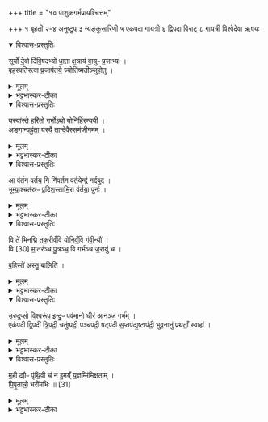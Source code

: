+++
title = "१० पाशुकगर्भप्रायश्चित्तम्"

+++
१ बृहती
२-४ अनुष्टुप्
३ न्यङ्कुसारिणी
५ एकपदा गायत्री
६ द्विपदा विराट्
८ गायत्री
विश्वेदेवा ऋषयः
</details>

<details open><summary>विश्वास-प्रस्तुतिः</summary>

सूर्यो॑ दे॒वो दि॑वि॒षद्भ्यो॑ धा॒ता क्ष॒त्राय॑ वा॒युᳶ प्र॒जाभ्यः॑ ।   
बृह॒स्पति॑स्त्वा प्र॒जाप॑तये॒ ज्योति॑ष्मतीञ्जुहोतु ।
</details>

<details><summary>मूलम्</summary>

सूर्यो॑ दे॒वो दि॑वि॒षद्भ्यो॑ धा॒ता क्ष॒त्राय॑ वा॒युᳶ प्र॒जाभ्यः॑ ।   
बृह॒स्पति॑स्त्वा प्र॒जाप॑तये॒ ज्योति॑ष्मतीञ्जुहोतु ।
</details>

<details><summary>भट्टभास्कर-टीका</summary>

1वशायाश्चेद्गर्भं पश्यति तस्यां जुहोति - सूर्यो देव इति बृहत्या त्रिपदया विवृद्धतृतीयपादया ॥ दिवि सीदन्तीति दिविषदो देवाः । 'तत्पुरुषे कृतिबहुलम्' इत्यलुक् । तेभ्यः तेषामभिवृद्ध्यर्थम् । त्वां सूर्यो देवो जुहोतु । धाता सर्वस्य विधाता क्षत्राय क्षत्राभिवृद्धये, सर्वेषां वा बलाभिवृद्धये त्वां जुहोतु । वायुः प्रजाभ्यः प्रजानाभभिवृद्धये त्वां जुहोतु । प्रजापतये तासां प्रनानां पात्रे तदभिवृद्ध्यर्थं यजमानाभिवृद्ध्यर्थं वा त्वां जुहोतु । बृहस्पतिः ज्योतिष्मतीं दीप्तिमतीं दीप्तिसमृद्धिहेतुम् । बृहस्पतिप्रजापतिशब्दावुक्तस्वरौ ॥
</details>

<details open><summary>विश्वास-प्रस्तुतिः</summary>

यस्या॑स्ते॒ हरि॑तो॒ गर्भोऽथो॒ योनि॑र्हिर॒ण्ययी॑ ।  
अङ्गा॒न्यह्रु॑ता॒ यस्यै॒ तान्दे॒वैस्सम॑जीगमम् ।
</details>

<details><summary>मूलम्</summary>

यस्या॑स्ते॒ हरि॑तो॒ गर्भोऽथो॒ योनि॑र्हिर॒ण्ययी॑ ।  
अङ्गा॒न्यह्रु॑ता॒ यस्यै॒ तान्दे॒वैस्सम॑जीगमम् ।
</details>

<details><summary>भट्टभास्कर-टीका</summary>

2वशामष्टापदीमनुमन्त्रयते - यस्यास्ते इत्यनुष्टुभा ॥ 'यस्यै' इति तृतीयपादान्तः । यस्यास्ते हरितः गर्भः हृतसारो गर्भः हरितवर्णो वा; असारत्वात् । अथो अपि च यस्यास्ते योनिः हिरण्ययी हिरण्यवर्णा भरण शीला वा । 'ऋत्व्य वास्तु' इति निपात्यते । किं च - यस्यै यस्यास्ते अङ्गानि अह्रुता अहृतानि अपीडितानि । ह्वृ कौटिल्ये, 'ह्रुह्वरेश्छन्दसि' इति ह्रुभावः । तां त्वा देवैस्समजीगमं संगमयामि । ण्यन्ताच्छान्दसो लङ् ॥
</details>

<details open><summary>विश्वास-प्रस्तुतिः</summary>

आ व॑र्तन वर्तय॒ नि नि॑वर्तन वर्त॒येन्द्र॑ नर्दबुद ।  
भूम्या॒श्चत॑स्रᳶ प्र॒दिश॒स्ताभि॒रा व॑र्तया॒ पुनः॑ ।
</details>

<details><summary>मूलम्</summary>

आ व॑र्तन वर्तय॒ नि नि॑वर्तन वर्त॒येन्द्र॑ नर्दबुद ।  
भूम्या॒श्चत॑स्रᳶ प्र॒दिश॒स्ताभि॒रा व॑र्तया॒ पुनः॑ ।
</details>

<details><summary>भट्टभास्कर-टीका</summary>

3गर्भं निवर्त्यमानमनुमन्त्रयते - आ वर्तनेति बृहत्या पञ्चपदया ॥ हे वर्तन वर्तयितः आवर्तय भूतसङ्घान् प्रवर्तय । किंच – हे निवर्तन निष्कासक निवर्तय निष्कासय । हे इन्द्र ईश्वर नर्दबुद; शब्दायमान बाणवत्त्वात् । यद्वा - नर्तितबुद्बुद वृष्टिहेतुत्वात् । वर्णलोपश्छान्दसः । नर्द शब्दे, पचाद्यच्, बुदिर् निशामने, इगुपधत्वात्कः । इदं च कुरु भूम्याश्चतस्रस्सन्ति प्रदिशः प्रधानदिशः, ताभिरेनं आवर्तय जनय । चतसृभिः वा दिग्भिरेनमावर्तय विश्वव्यापिनं कुरु । यद्वा - बूमिसंबन्धिभिः चतुर्भिर्भागैः भूतैः अस्य जन्मान्तरे शरीरं साधय । सांहितिकमाख्यातस्य दीर्घत्वम् ॥
</details>

<details open><summary>विश्वास-प्रस्तुतिः</summary>

वि ते॑ भिनद्मि तक॒रीव्ँवि योनिव्ँ॒वि ग॑वी॒न्यौ॑ ।   
वि [30] मा॒तर॑ञ्च पु॒त्रञ्च॒ वि गर्भ॑ञ्च ज॒रायु॑ च ।   

ब॒हिस्ते॑ अस्तु॒ बालिति॑ ।
</details>

<details><summary>मूलम्</summary>

वि ते॑ भिनद्मि तक॒रीव्ँवि योनिव्ँ॒वि ग॑वी॒न्यौ॑ ।   
वि [30] मा॒तर॑ञ्च पु॒त्रञ्च॒ वि गर्भ॑ञ्च ज॒रायु॑ च ।   

ब॒हिस्ते॑ अस्तु॒ बालिति॑ ।
</details>

<details><summary>भट्टभास्कर-टीका</summary>

4उल्बाद्गर्भं प्रस्रंस्यमान मनुमन्त्रयते - वि ते इत्यनुष्टुभा, बहिस्ते इत्येकपदया गायत्र्या च ॥ हे वशे ते तव तकरीं विभिनद्मि विश्लेषयामि विश्लथयामि जीवप्रदेशम् । कित ज्ञाने, औणादिके रिप्रत्यये वर्णव्यत्ययविपर्यासः । तकेः वासकर्मणस्स एव प्रत्ययः, 'कृदिकारादक्तिनः' इति ङीष् । योनिं च तव विभिनद्मि । गौः गतिविशेषः, तस्य नेतारौ गविन्यौ वृषणस्थानीयौ योन्यन्तरगता गतिविशेषनिमित्तभूतौ । प्रवृत्तिविकार ईकारः, अत एव नावग्रहः । 'उदात्तस्वरितयोर्यणः' इति विभक्तेः स्वरितत्वम् । 'उदात्तयणः' इति विभक्त्युदात्तत्वस्य 'नोङ्धात्वोः' इति प्रतिषेधः । मातरं च पुत्रं च विभिनद्मि विश्लेषयामि । गर्भं च जरायु च विश्लेषयामि । किमर्थम्? बहिस्ते अस्तु बालिति । बल प्राणने, ण्यन्तात् क्विप् । बलहेतुः प्राणवृत्तिरूपः आत्मा सर्वव्यापी भवत्विति ॥
</details>

<details open><summary>विश्वास-प्रस्तुतिः</summary>

उ॒रु॒द्र॒प्सो वि॒श्वरू॑प॒ इन्दु॒ᳶ पव॑मानो॒ धीर॑ आनञ्ज॒ गर्भ॑म् ।   
एक॑पदी द्वि॒पदी॑ त्रि॒पदी॒ चतु॑ष्पदी॒ पञ्च॑पदी॒ षट्प॑दी स॒प्तप॑द्य॒ष्टाप॑दी॒ भुव॒नानु॑ प्रथताँ॒ स्वाहा॑ ।
</details>

<details><summary>मूलम्</summary>

उ॒रु॒द्र॒प्सो वि॒श्वरू॑प॒ इन्दु॒ᳶ पव॑मानो॒ धीर॑ आनञ्ज॒ गर्भ॑म् ।   
एक॑पदी द्वि॒पदी॑ त्रि॒पदी॒ चतु॑ष्पदी॒ पञ्च॑पदी॒ षट्प॑दी स॒प्तप॑द्य॒ष्टाप॑दी॒ भुव॒नानु॑ प्रथताँ॒ स्वाहा॑ ।
</details>

<details><summary>भट्टभास्कर-टीका</summary>

5पुरस्तान्नाभ्यां गर्भस्यावदाय तद्वषट्कृते जुहोति - उरुद्रप्स इति द्विपदया त्रिष्टुभा यजुरन्तरया ॥ उरुद्रप्सः उरुश्चासौ द्रप्सश्च उरुद्रप्सः रसः रसवानवयवसंघातः विश्वरूपः नानारूपः इन्दुः शुक्रः पवमानः शुद्धरूपः धीरः स्थिरः ईदृशोयं प्रजापशुरूपावयवसंघातः आनञ्ज गच्छतु गर्भं जननान्तरमित्यर्थः । किञ्च – एकपदी एकः पादो यस्याः, 'संख्या सुपूर्वस्य' इति पादस्य लोपः समासान्तः, 'पादोन्यतरस्याम्' इति ङीप्, 'पादः पत्' इति पद्भावः । सर्वत्र एकपद्यादयश्चाष्टापद्या अवयुत्य निर्देशाः । द्वितीयतृतीययोः 'द्वित्रिभ्यां पद्दन्' इत्युत्तरपदान्तोदात्तत्वम् । छान्दसमष्टन आत्वम् । एषा भुवना भुवनानि भूतजातानि सर्वाण्यनुप्रथतां अनुक्रमेण प्रथताम् । नवेतु अष्टापदी सावमाता । स्वाहेति प्रदानार्थः ॥
</details>

<details open><summary>विश्वास-प्रस्तुतिः</summary>

म॒ही द्यौᳶ पृ॑थि॒वी च॑ न इ॒मय्ँ य॒ज्ञम्मि॑मिक्षताम् ।   
पि॒पृ॒तान्नो॒ भरी॑मभिः ॥ [31]  
</details>

<details><summary>मूलम्</summary>

म॒ही द्यौᳶ पृ॑थि॒वी च॑ न इ॒मय्ँ य॒ज्ञम्मि॑मिक्षताम् ।   
पि॒पृ॒तान्नो॒ भरी॑मभिः ॥ [31]  
</details>

<details><summary>भट्टभास्कर-टीका</summary>

6अथैनं गर्भमुत्तरार्धमाहवनीयस्य प्रत्यञ्चमासाद्य भस्मना अभिवासयति - मही द्यौरिति गायत्र्या ॥ मही महती द्यौः पृथिवी च महती नोस्माकं इमं यज्ञं मिमिक्षतां सिञ्चतां आगमनेन । मिहेर्व्यत्ययेन शपः श्लुः, द्विविकरणता, सनि वा द्विर्वचनम् । तथा कृत्वा नः अस्मान् भरीमभिः भरणप्रकारैः पिपृतां पालयतां पूरयतां वा । पॄ पालनपूरणयोः, जौहोत्यादिकः, 'आर्तिपिपर्त्योश्च' इत्यभ्यासस्येत्वम् । बिभर्तेरौणादिक इमनिचि छान्दसं दीर्घत्वम् ॥


इति तृतीये तृतीये दशमोनुवाकः ॥
</details>
